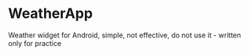 # WeatherApp
Weather widget for Android, simple, not effective, do not use it - written only for practice 
